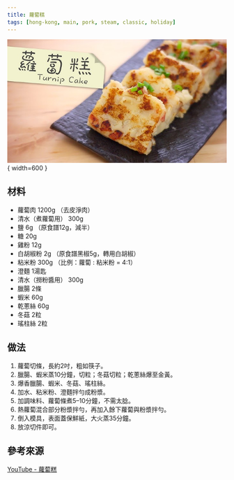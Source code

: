 ```yaml
---
title: 蘿蔔糕
tags: [hong-kong, main, pork, steam, classic, holiday]
---
```


![蘿蔔糕](../images/radish-cake.jpg){ width=600 }

## 材料
- 蘿蔔肉 1200g （去皮淨肉）  
- 清水（煮蘿蔔用） 300g  
- 鹽 6g （原食譜12g，減半）  
- 糖 20g  
- 雞粉 12g  
- 白胡椒粉 2g （原食譜黑椒5g，轉用白胡椒）  
- 粘米粉 300g （比例：蘿蔔 : 粘米粉 = 4:1）  
- 澄麵 1湯匙  
- 清水（撈粉醬用） 300g  
- 臘腸 2條  
- 蝦米 60g  
- 乾蔥絲 60g  
- 冬菇 2粒  
- 瑤柱絲 2粒  

## 做法
1. 蘿蔔切條，長約2吋，粗如筷子。  
2. 臘腸、蝦米蒸10分鐘，切粒；冬菇切粒；乾蔥絲爆至金黃。  
3. 爆香臘腸、蝦米、冬菇、瑤柱絲。  
4. 加水、粘米粉、澄麵拌勻成粉漿。  
5. 加調味料、蘿蔔條煮5–10分鐘，不需太腍。  
6. 熱蘿蔔混合部分粉漿拌勻，再加入餘下蘿蔔與粉漿拌勻。  
7. 倒入模具，表面蓋保鮮紙，大火蒸35分鐘。  
8. 放涼切件即可。  

## 參考來源
[YouTube - 蘿蔔糕](https://www.youtube.com/watch?v=G5vGI1V4PqU&t=630s)
